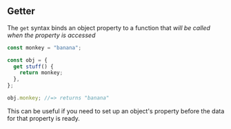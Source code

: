 ## Getter

The `get` syntax binds an object property to a function that _will be called when the property is accessed_

```javascript
const monkey = "banana";

const obj = {
  get stuff() {
    return monkey;
  },
};

obj.monkey; //=> returns "banana"
```

This can be useful if you need to set up an object's property before the data for that property is ready.
